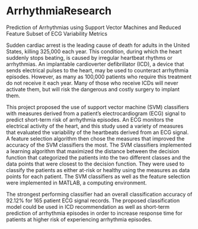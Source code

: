 # ArrhythmiaResearch

Prediction of Arrhythmias using Support Vector Machines and Reduced Feature Subset of ECG Variability Metrics

Sudden cardiac arrest is the leading cause of death for adults in the United States, killing 325,000 each year. This condition, during which the heart suddenly stops beating, is caused by irregular heartbeat rhythms or arrhythmias. An implantable cardioverter defibrillator (ICD), a device that sends electrical pulses to the heart, may be used to counteract arrhythmia episodes. However, as many as 100,000 patients who require this treatment do not receive it each year. Many of those who receive ICDs will never activate them, but will risk the dangerous and costly surgery to implant them.

This project proposed the use of support vector machine (SVM) classifiers with measures derived from a patient’s electrocardiogram (ECG) signal to predict short-term risk of arrhythmia episodes. An ECG monitors the electrical activity of the heart, and this study used a variety of measures that evaluated the variability of the heartbeats derived from an ECG signal. A feature selection algorithm then chose the measures that improved the accuracy of the SVM classifiers the most. The SVM classifiers implemented a learning algorithm that maximized the distance between the decision function that categorized the patients into the two different classes and the data points that were closest to the decision function. They were used to classify the patients as either at-risk or healthy using the measures as data points for each patient. The SVM classifiers as well as the feature selection were implemented in MATLAB, a computing environment.

The strongest performing classifier had an overall classification accuracy of 92.12% for 165 patient ECG signal records. The proposed classification model could be used in ICD recommendation as well as short-term prediction of arrhythmia episodes in order to increase response time for patients at higher risk of experiencing arrhythmia episodes.
